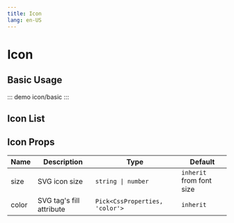 ```yaml
---
title: Icon
lang: en-US
---
```


# Icon

## Basic Usage

::: demo
icon/basic
:::

## Icon List

<IconList />

## Icon Props

| Name  | Description              | Type                           | Default                  |
| ----- | ------------------------ | ------------------------------ | ------------------------ |
| size  | SVG icon size            | `string \| number`             | `inherit` from font size |
| color | SVG tag's fill attribute | `Pick<CssProperties, 'color'>` | `inherit`                |
